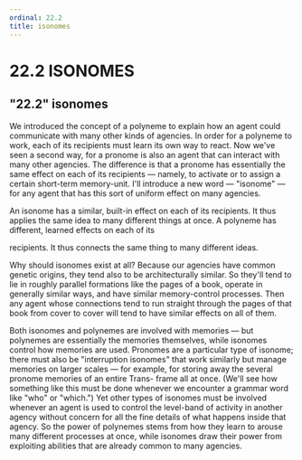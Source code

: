 ```yaml
---
ordinal: 22.2
title: isonomes
---
```


# 22.2 ISONOMES

<h2>"22.2" isonomes</h2>
We introduced the concept of a polyneme to explain how an agent could communicate with many other kinds of agencies. In order for a polyneme to work, each of its recipients must learn its own way to react. Now we've seen a second way, for a pronome is also an agent that can interact with many other agencies. The difference is that a pronome has essentially the same effect on each of its recipients &mdash; namely, to activate or to assign a certain short-term memory-unit. I'll introduce a new word &mdash; "isonome" &mdash; for any agent that has this sort of uniform effect on many agencies.

An isonome has a similar, built-in effect on each of its recipients. It thus applies the same idea to many different things at once. A polyneme has different, learned effects on each of its

recipients. It thus connects the same thing to many different ideas.

Why should isonomes exist at all? Because our agencies have common genetic origins, they tend also to be architecturally similar. So they'll tend to lie in roughly parallel formations like the pages of a book, operate in generally similar ways, and have similar memory-control processes. Then any agent whose connections tend to run straight through the pages of that book from cover to cover will tend to have similar effects on all of them.

Both isonomes and polynemes are involved with memories &mdash; but polynemes are essentially the memories themselves, while isonomes control how memories are used. Pronomes are a particular type of isonome; there must also be "interruption isonomes" that work similarly but manage memories on larger scales &mdash; for example, for storing away the several pronome memories of an entire Trans- frame all at once. (We'll see how something like this must be done whenever we encounter a grammar word like "who" or "which.") Yet other types of isonomes must be involved whenever an agent is used to control the level-band of activity in another agency without concern for all the fine details of what happens inside that agency. So the power of polynemes stems from how they learn to arouse many different processes at once, while isonomes draw their power from exploiting abilities that are already common to many agencies.
